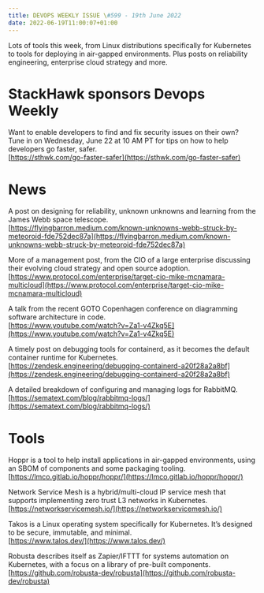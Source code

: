 ```yaml
---
title: DEVOPS WEEKLY ISSUE \#599 - 19th June 2022 
date: 2022-06-19T11:00:07+01:00
---
```


Lots of tools this week, from Linux distributions specifically for Kubernetes to tools for deploying in air-gapped environments. Plus posts on reliability engineering, enterprise cloud strategy and more.


StackHawk sponsors Devops Weekly
============================

Want to enable developers to find and fix security issues on their own? Tune in on Wednesday, June 22 at 10 AM PT for tips on how to help developers go faster, safer.
<br>[https://sthwk.com/go-faster-safer](https://sthwk.com/go-faster-safer)


News
====

A post on designing for reliability, unknown unknowns and learning from the James Webb space telescope.
<br>[https://flyingbarron.medium.com/known-unknowns-webb-struck-by-meteoroid-fde752dec87a](https://flyingbarron.medium.com/known-unknowns-webb-struck-by-meteoroid-fde752dec87a)


More of a management post, from the CIO of a large enterprise discussing their evolving cloud strategy and open source adoption.
<br>[https://www.protocol.com/enterprise/target-cio-mike-mcnamara-multicloud](https://www.protocol.com/enterprise/target-cio-mike-mcnamara-multicloud)


A talk from the recent GOTO Copenhagen conference on diagramming software architecture in code.
<br>[https://www.youtube.com/watch?v=Za1-v4Zkq5E](https://www.youtube.com/watch?v=Za1-v4Zkq5E)


A timely post on debugging tools for containerd, as it becomes the default container runtime for Kubernetes.
<br>[https://zendesk.engineering/debugging-containerd-a20f28a2a8bf](https://zendesk.engineering/debugging-containerd-a20f28a2a8bf)


A detailed breakdown of configuring and managing logs for RabbitMQ.
<br>[https://sematext.com/blog/rabbitmq-logs/](https://sematext.com/blog/rabbitmq-logs/)


Tools
=====

Hoppr is a tool to help install applications in air-gapped environments, using an SBOM of components and some packaging tooling.
<br>[https://lmco.gitlab.io/hoppr/hoppr/](https://lmco.gitlab.io/hoppr/hoppr/)


Network Service Mesh is a hybrid/multi-cloud IP service mesh that supports implementing zero trust L3 networks in Kubernetes.
<br>[https://networkservicemesh.io/](https://networkservicemesh.io/)


Takos is a Linux operating system specifically for Kubernetes. It’s designed to be secure, immutable, and minimal.
<br>[https://www.talos.dev/](https://www.talos.dev/)


Robusta describes itself as Zapier/IFTTT for systems automation on Kubernetes, with a focus on a library of pre-built components.
<br>[https://github.com/robusta-dev/robusta](https://github.com/robusta-dev/robusta)



